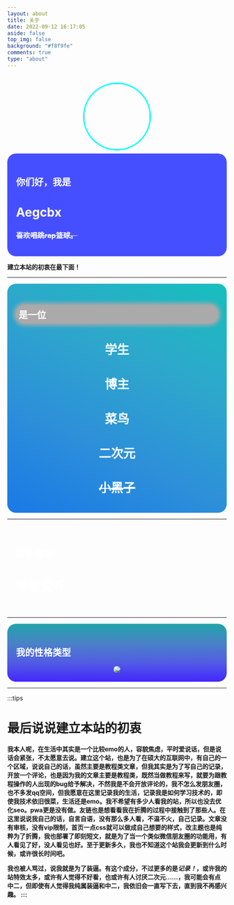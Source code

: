 ```yaml
---
layout: about
title: 关于
date: 2022-09-12 16:17:05
aside: false
top_img: false
background: "#f8f9fe"
comments: true
type: "about"
---
```


<center>
<img class="aboutpageavatar" src="https://wlopck.gitee.io/img/avatar.png" width="150" height="150" />
</center>
<div class="aboutpageinfo">
<font color="white">
<h2>你们好，我是</h2>
<h1>Aegcbx</h1>
<del><h3>喜欢唱跳rap篮球。</h3></del>
</font>
</div>

**建立本站的初衷在最下面！**

---

<div class="aboutpageinfo2">

<h2 id="aboutmyself">是一位</h2>
<center>
<font color="white">
<h1>学生</h1>
<h1>博主</h1>
<h1>菜鸟</h1>
<h1>二次元</h1>
<del><h1>小黑子</h1></del>
</font>
</div>

---

<div class="aboutmusiclikes">
<font color="white">
<h2>音乐偏好</h2>
<h1>啥都爱听</h1>
</font>
</div>

---

<div class="aboutpers">
<font color="white">
<h2>我的性格类型</h2>
</font>
<center>
<img class="aboutpersimage" src="https://ezgx.site/img/16pers.png">
</center>
</div>

---

:::tips

<h1>
<b>
最后说说建立本站的初衷
</b>
</h1>

<b>
我本人呢，在生活中其实是一个比较emo的人，容貌焦虑，平时爱说话，但是说话会紧张，不太愿意去说。建立这个站，也是为了在硕大的互联网中，有自己的一个区域，说说自己的话，虽然主要是教程类文章，但我其实是为了写自己的记录，开放一个评论，也是因为我的文章主要是教程类，既然当做教程来写，就要为跟教程操作的人出现的bug给予解决，不然我是不会开放评论的，我不怎么发朋友圈，也不多发qq空间，但我愿意在这里记录我的生活，记录我是如何学习技术的，即使我技术依旧很菜，生活还是emo。我不希望有多少人看我的站，所以也没去优化seo。pwa更是没有做。友链也是想看看我在折腾的过程中接触到了那些人。在这里说说我自己的话，自言自语，没有那么多人看，不温不火，自己记录。文章没有审核，没有vip限制，首页一点css就可以做成自己想要的样式，改主题也是纯粹为了折腾，我也部署了即刻短文，就是为了当一个类似微信朋友圈的功能用，有人看见了好，没人看见也好。至于更新多久，我也不知道这个站我会更新到什么时候，或许很长时间吧。

我也被人骂过，说我就是为了装逼。有这个成分，不过更多的是<i>记录！</i>，或许我的站特效太多，或许有人觉得不好看，也或许有人讨厌二次元……，我可能会有点中二，但即使有人觉得我纯属装逼和中二，我依旧会一直写下去，直到我不再感兴趣。
<b>
:::


<style>
    .aboutpageavatar {
        border-radius: 2000px;
        box-shadow: 0px 0px 0px 3px cyan;
        margin-top: 20px;
        margin-bottom: 10px;
    }
    .aboutpageinfo {
        background: rgb(70,79,255);
        color: white !important;
        padding: 20px;
        border-radius: 20px;
    }
    .aboutpageinfo2 {
        background-image: linear-gradient(25deg, #1a79e6, #2d90d9, #2da8cb, #17bfbd);
        color: white !important;
        padding: 20px;
        border-radius: 20px
    }
    #aboutmyself {
        box-shadow: 0px 0px 10px 5px #aaa;
        background: #aaa;
        border-radius: 20px;
        padding: 6px;
    }
    .aboutmusiclikes {
        background: url(https://ezgx.site/img/OIP-C.jfif);
        color: white !important;
        padding: 20px;
        border-radius: 20px
    }
    .aboutpers {
        background-image: linear-gradient(0deg, #4327ff, #515ce3, #4a82c7, #1fa4a9);
        padding: 20px;
        color: white !important;
        border-radius: 20px;
    }
    .aboutpersimage {
        border-radius: 10px;
    }
</style>